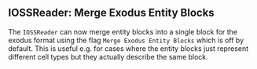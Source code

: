 ## IOSSReader: Merge Exodus Entity Blocks

The `IOSSReader` can now merge entity blocks into a single block for the exodus format using the flag
`Merge Exodus Entity Blocks` which is off by default. This is useful e.g. for cases where the entity blocks just represent
different cell types but they actually describe the same block.
